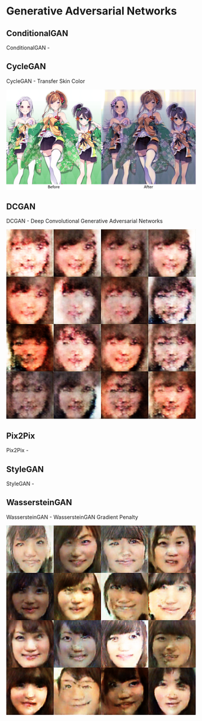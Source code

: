# Generative Adversarial Networks

## ConditionalGAN

ConditionalGAN - 

## CycleGAN

CycleGAN - Transfer Skin Color

<p align="center">
  <img src="CycleGAN/cyclegan_transfer.png">
</p>

## DCGAN

DCGAN - Deep Convolutional Generative Adversarial Networks

<p align="center">
  <img src="DCGAN/dcgan_image.png">
</p>

## Pix2Pix

Pix2Pix - 

## StyleGAN

StyleGAN -

## WassersteinGAN

WassersteinGAN - WassersteinGAN Gradient Penalty

<p align="center">
  <img src="WassersteinGAN/wgan_image.png">
</p>
